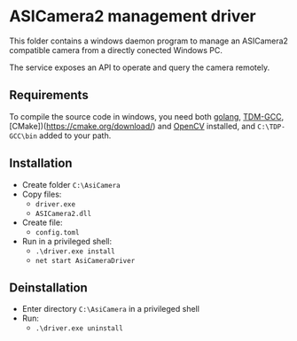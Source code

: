 # ASICamera2 management driver

This folder contains a windows daemon program to manage an ASICamera2 compatible camera from a directly conected Windows PC.

The service exposes an API to operate and query the camera remotely.

## Requirements

To compile the source code in windows, you need both [golang](https://go.dev/doc/install), [TDM-GCC](https://jmeubank.github.io/tdm-gcc/), [CMake])(https://cmake.org/download/) and [OpenCV](https://gocv.io/getting-started/windows/) installed, and `C:\TDP-GCC\bin` added to your path.

## Installation

- Create folder `C:\AsiCamera`
- Copy files:
  - `driver.exe`
  - `ASICamera2.dll`
- Create file:
  - `config.toml`
- Run in a privileged shell:
  - `.\driver.exe install`
  - `net start AsiCameraDriver`

## Deinstallation

- Enter directory `C:\AsiCamera` in a privileged shell
- Run:
  - `.\driver.exe uninstall`
